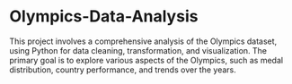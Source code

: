 # Olympics-Data-Analysis
This project involves a comprehensive analysis of the Olympics dataset, using Python for data cleaning, transformation, and visualization. The primary goal is to explore various aspects of the Olympics, such as medal distribution, country performance, and trends over the years.
